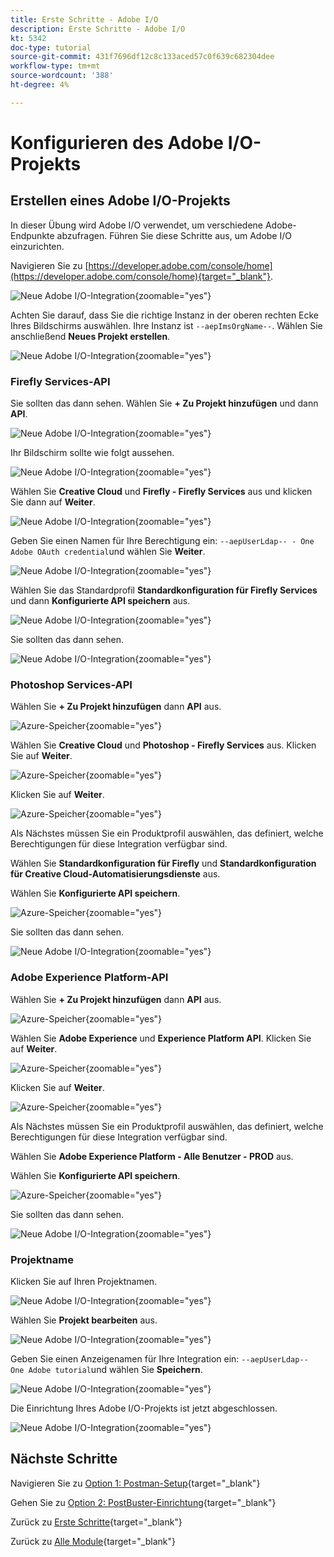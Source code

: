 ```yaml
---
title: Erste Schritte - Adobe I/O
description: Erste Schritte - Adobe I/O
kt: 5342
doc-type: tutorial
source-git-commit: 431f7696df12c8c133aced57c0f639c682304dee
workflow-type: tm+mt
source-wordcount: '388'
ht-degree: 4%

---
```


# Konfigurieren des Adobe I/O-Projekts

## Erstellen eines Adobe I/O-Projekts

In dieser Übung wird Adobe I/O verwendet, um verschiedene Adobe-Endpunkte abzufragen. Führen Sie diese Schritte aus, um Adobe I/O einzurichten.

Navigieren Sie zu [https://developer.adobe.com/console/home](https://developer.adobe.com/console/home){target="_blank"}.

![Neue Adobe I/O-Integration](./images/iohome.png){zoomable="yes"}

Achten Sie darauf, dass Sie die richtige Instanz in der oberen rechten Ecke Ihres Bildschirms auswählen. Ihre Instanz ist `--aepImsOrgName--`.
Wählen Sie anschließend **Neues Projekt erstellen**.

![Neue Adobe I/O-Integration](./images/iocomp.png){zoomable="yes"}

### Firefly Services-API

Sie sollten das dann sehen. Wählen Sie **+ Zu Projekt hinzufügen** und dann **API**.

![Neue Adobe I/O-Integration](./images/adobe_io_access_api.png){zoomable="yes"}

Ihr Bildschirm sollte wie folgt aussehen.

![Neue Adobe I/O-Integration](./images/api1.png){zoomable="yes"}

Wählen Sie **Creative Cloud** und **Firefly - Firefly Services** aus und klicken Sie dann auf **Weiter**.

![Neue Adobe I/O-Integration](./images/api3.png){zoomable="yes"}

Geben Sie einen Namen für Ihre Berechtigung ein: `--aepUserLdap-- - One Adobe OAuth credential`und wählen Sie **Weiter**.

![Neue Adobe I/O-Integration](./images/api4.png){zoomable="yes"}

Wählen Sie das Standardprofil **Standardkonfiguration für Firefly Services** und dann **Konfigurierte API speichern** aus.

![Neue Adobe I/O-Integration](./images/api9.png){zoomable="yes"}

Sie sollten das dann sehen.

![Neue Adobe I/O-Integration](./images/api10.png){zoomable="yes"}

### Photoshop Services-API

Wählen Sie **+ Zu Projekt hinzufügen** dann **API** aus.

![Azure-Speicher](./images/ps2.png){zoomable="yes"}

Wählen Sie **Creative Cloud** und **Photoshop - Firefly Services** aus. Klicken Sie auf **Weiter**.

![Azure-Speicher](./images/ps3.png){zoomable="yes"}

Klicken Sie auf **Weiter**.

![Azure-Speicher](./images/ps4.png){zoomable="yes"}

Als Nächstes müssen Sie ein Produktprofil auswählen, das definiert, welche Berechtigungen für diese Integration verfügbar sind.

Wählen Sie **Standardkonfiguration für Firefly** und **Standardkonfiguration für Creative Cloud-Automatisierungsdienste** aus.

Wählen Sie **Konfigurierte API speichern**.

![Azure-Speicher](./images/ps5.png){zoomable="yes"}

Sie sollten das dann sehen.

![Neue Adobe I/O-Integration](./images/ps7.png){zoomable="yes"}

### Adobe Experience Platform-API

Wählen Sie **+ Zu Projekt hinzufügen** dann **API** aus.

![Azure-Speicher](./images/aep1.png){zoomable="yes"}

Wählen Sie **Adobe Experience** und **Experience Platform API**. Klicken Sie auf **Weiter**.

![Azure-Speicher](./images/aep2.png){zoomable="yes"}

Klicken Sie auf **Weiter**.

![Azure-Speicher](./images/aep3.png){zoomable="yes"}

Als Nächstes müssen Sie ein Produktprofil auswählen, das definiert, welche Berechtigungen für diese Integration verfügbar sind.

Wählen Sie **Adobe Experience Platform - Alle Benutzer - PROD** aus.

Wählen Sie **Konfigurierte API speichern**.

![Azure-Speicher](./images/aep4.png){zoomable="yes"}

Sie sollten das dann sehen.

![Neue Adobe I/O-Integration](./images/aep5.png){zoomable="yes"}

### Projektname

Klicken Sie auf Ihren Projektnamen.

![Neue Adobe I/O-Integration](./images/api13.png){zoomable="yes"}

Wählen Sie **Projekt bearbeiten** aus.

![Neue Adobe I/O-Integration](./images/api14.png){zoomable="yes"}

Geben Sie einen Anzeigenamen für Ihre Integration ein: `--aepUserLdap-- One Adobe tutorial`und wählen Sie **Speichern**.

![Neue Adobe I/O-Integration](./images/api15.png){zoomable="yes"}

Die Einrichtung Ihres Adobe I/O-Projekts ist jetzt abgeschlossen.

![Neue Adobe I/O-Integration](./images/api16.png){zoomable="yes"}

## Nächste Schritte

Navigieren Sie zu [Option 1: Postman-Setup](./ex7.md){target="_blank"}

Gehen Sie zu [Option 2: PostBuster-Einrichtung](./ex8.md){target="_blank"}

Zurück zu [Erste Schritte](./getting-started.md){target="_blank"}

Zurück zu [Alle Module](./../../../overview.md){target="_blank"}